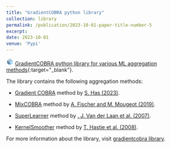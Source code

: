 ```yaml
---
title: "GradientCOBRA python library"
collection: library
permalink: /publication/2023-10-01-paper-title-number-5
excerpt: 
date: 2023-10-01
venue: 'Pypi'
---
```


<img src="https://raw.githubusercontent.com/hassothea/gradientcobra/main/gradientcobra_logo.svg" alt="gradientcobra logo" width="20"/> [GradientCOBRA python library for various ML aggregation methods](https://pypi.org/project/gradientcobra/){:target="_blank"}.

The library contains the following aggregation methods:

- [Gradient COBRA](https://hassothea.github.io/files/CodesPhD/gradientcobra.html) method by [S. Has (2023)](https://jdssv.org/index.php/jdssv/article/view/70).

- [MixCOBRA](https://hassothea.github.io/files/CodesPhD/mixcobra.html) method by [A. Fischer and M. Mougeot (2019)](https://www.sciencedirect.com/science/article/pii/S0378375818302349).

- [SuperLearner](https://hassothea.github.io/files/CodesPhD/superlearner.html) method by [. J. Van der Laan et al. (2007)](https://www.degruyter.com/document/doi/10.2202/1544-6115.1309/html?lang=en).

- [KernelSmoother](https://hassothea.github.io/files/CodesPhD/kernelsmoother.html) method by [T. Hastie et al. (2008)](https://link.springer.com/chapter/10.1007/978-0-387-84858-7_6).

For more information about the library, visit [gradientcobra library](https://pypi.org/project/gradientcobra/).

